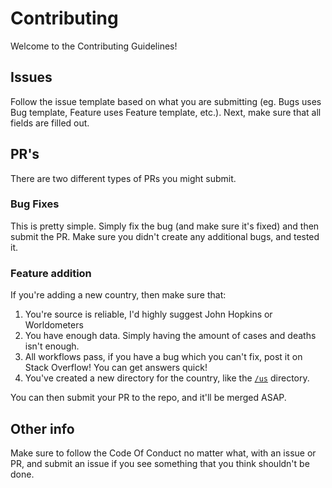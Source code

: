 # Contributing

Welcome to the Contributing Guidelines!

## Issues

Follow the issue template based on what you are submitting (eg. Bugs uses Bug template, Feature uses Feature template, etc.). Next, make sure that all fields are filled out.

## PR's 

There are two different types of PRs you might submit.

### Bug Fixes

This is pretty simple. Simply fix the bug (and make sure it's fixed) and then submit the PR. Make sure you didn't create any additional bugs, and tested it.

### Feature addition

If you're adding a new country, then make sure that:

1. You're source is reliable, I'd highly suggest John Hopkins or Worldometers
2. You have enough data. Simply having the amount of cases and deaths isn't enough.
3. All workflows pass, if you have a bug which you can't fix, post it on Stack Overflow! You can get answers quick!
4. You've created a new directory for the country, like the [`/us`](https://github.com/Quantalabs/NCOVDashboard/tree/main/us) directory.

You can then submit your PR to the repo, and it'll be merged ASAP.

## Other info

Make sure to follow the Code Of Conduct no matter what, with an issue or PR, and submit an issue if you see something that you think shouldn't be done.
